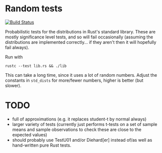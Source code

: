 # Random tests

[![Build Status](https://travis-ci.org/huonw/random-tests.png)](https://travis-ci.org/huonw/random-tests)

Probabilistic tests for the distributions in Rust's standard
library. These are mostly significance level tests, and so will fail
occasionally (assuming the distributions are implemented
correctly... if they aren't then it will hopefully fail always).

Run with

    rustc --test lib.rs && ./lib

This can take a long time, since it uses a lot of random
numbers. Adjust the constants in `std_dists` for more/fewer numbers,
higher is better (but slower).

# TODO

- full of approximations (e.g. it replaces student-t by normal always)
- larger variety of tests (currently just performs t-tests on a set of
  sample means and sample observations to check these are close to the
  expected values)
- should probably use TestU01 and/or Diehard[er] instead of/as well as
  hand-written pure Rust tests.
